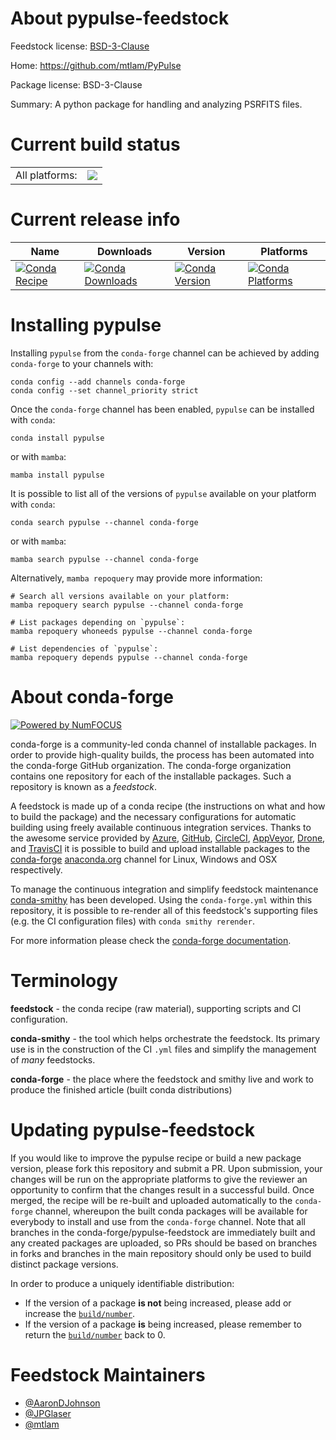 About pypulse-feedstock
=======================

Feedstock license: [BSD-3-Clause](https://github.com/conda-forge/pypulse-feedstock/blob/main/LICENSE.txt)

Home: https://github.com/mtlam/PyPulse

Package license: BSD-3-Clause

Summary: A python package for handling and analyzing PSRFITS files.

Current build status
====================


<table><tr><td>All platforms:</td>
    <td>
      <a href="https://dev.azure.com/conda-forge/feedstock-builds/_build/latest?definitionId=18538&branchName=main">
        <img src="https://dev.azure.com/conda-forge/feedstock-builds/_apis/build/status/pypulse-feedstock?branchName=main">
      </a>
    </td>
  </tr>
</table>

Current release info
====================

| Name | Downloads | Version | Platforms |
| --- | --- | --- | --- |
| [![Conda Recipe](https://img.shields.io/badge/recipe-pypulse-green.svg)](https://anaconda.org/conda-forge/pypulse) | [![Conda Downloads](https://img.shields.io/conda/dn/conda-forge/pypulse.svg)](https://anaconda.org/conda-forge/pypulse) | [![Conda Version](https://img.shields.io/conda/vn/conda-forge/pypulse.svg)](https://anaconda.org/conda-forge/pypulse) | [![Conda Platforms](https://img.shields.io/conda/pn/conda-forge/pypulse.svg)](https://anaconda.org/conda-forge/pypulse) |

Installing pypulse
==================

Installing `pypulse` from the `conda-forge` channel can be achieved by adding `conda-forge` to your channels with:

```
conda config --add channels conda-forge
conda config --set channel_priority strict
```

Once the `conda-forge` channel has been enabled, `pypulse` can be installed with `conda`:

```
conda install pypulse
```

or with `mamba`:

```
mamba install pypulse
```

It is possible to list all of the versions of `pypulse` available on your platform with `conda`:

```
conda search pypulse --channel conda-forge
```

or with `mamba`:

```
mamba search pypulse --channel conda-forge
```

Alternatively, `mamba repoquery` may provide more information:

```
# Search all versions available on your platform:
mamba repoquery search pypulse --channel conda-forge

# List packages depending on `pypulse`:
mamba repoquery whoneeds pypulse --channel conda-forge

# List dependencies of `pypulse`:
mamba repoquery depends pypulse --channel conda-forge
```


About conda-forge
=================

[![Powered by
NumFOCUS](https://img.shields.io/badge/powered%20by-NumFOCUS-orange.svg?style=flat&colorA=E1523D&colorB=007D8A)](https://numfocus.org)

conda-forge is a community-led conda channel of installable packages.
In order to provide high-quality builds, the process has been automated into the
conda-forge GitHub organization. The conda-forge organization contains one repository
for each of the installable packages. Such a repository is known as a *feedstock*.

A feedstock is made up of a conda recipe (the instructions on what and how to build
the package) and the necessary configurations for automatic building using freely
available continuous integration services. Thanks to the awesome service provided by
[Azure](https://azure.microsoft.com/en-us/services/devops/), [GitHub](https://github.com/),
[CircleCI](https://circleci.com/), [AppVeyor](https://www.appveyor.com/),
[Drone](https://cloud.drone.io/welcome), and [TravisCI](https://travis-ci.com/)
it is possible to build and upload installable packages to the
[conda-forge](https://anaconda.org/conda-forge) [anaconda.org](https://anaconda.org/)
channel for Linux, Windows and OSX respectively.

To manage the continuous integration and simplify feedstock maintenance
[conda-smithy](https://github.com/conda-forge/conda-smithy) has been developed.
Using the ``conda-forge.yml`` within this repository, it is possible to re-render all of
this feedstock's supporting files (e.g. the CI configuration files) with ``conda smithy rerender``.

For more information please check the [conda-forge documentation](https://conda-forge.org/docs/).

Terminology
===========

**feedstock** - the conda recipe (raw material), supporting scripts and CI configuration.

**conda-smithy** - the tool which helps orchestrate the feedstock.
                   Its primary use is in the construction of the CI ``.yml`` files
                   and simplify the management of *many* feedstocks.

**conda-forge** - the place where the feedstock and smithy live and work to
                  produce the finished article (built conda distributions)


Updating pypulse-feedstock
==========================

If you would like to improve the pypulse recipe or build a new
package version, please fork this repository and submit a PR. Upon submission,
your changes will be run on the appropriate platforms to give the reviewer an
opportunity to confirm that the changes result in a successful build. Once
merged, the recipe will be re-built and uploaded automatically to the
`conda-forge` channel, whereupon the built conda packages will be available for
everybody to install and use from the `conda-forge` channel.
Note that all branches in the conda-forge/pypulse-feedstock are
immediately built and any created packages are uploaded, so PRs should be based
on branches in forks and branches in the main repository should only be used to
build distinct package versions.

In order to produce a uniquely identifiable distribution:
 * If the version of a package **is not** being increased, please add or increase
   the [``build/number``](https://docs.conda.io/projects/conda-build/en/latest/resources/define-metadata.html#build-number-and-string).
 * If the version of a package **is** being increased, please remember to return
   the [``build/number``](https://docs.conda.io/projects/conda-build/en/latest/resources/define-metadata.html#build-number-and-string)
   back to 0.

Feedstock Maintainers
=====================

* [@AaronDJohnson](https://github.com/AaronDJohnson/)
* [@JPGlaser](https://github.com/JPGlaser/)
* [@mtlam](https://github.com/mtlam/)

